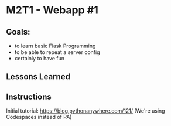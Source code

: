 # M2T1 - Webapp #1

## Goals:
- to learn basic Flask Programming
- to be able to repeat a server config
- certainly to have fun

## Lessons Learned

## Instructions
Initial tutorial: https://blog.pythonanywhere.com/121/
(We're using Codespaces instead of PA)